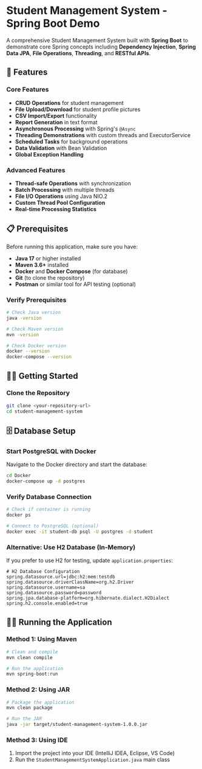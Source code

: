 # Student Management System - Spring Boot Demo

A comprehensive Student Management System built with **Spring Boot** to demonstrate core Spring concepts including **Dependency Injection**, **Spring Data JPA**, **File Operations**, **Threading**, and **RESTful APIs**.

## 🚀 Features

### Core Features
- **CRUD Operations** for student management
- **File Upload/Download** for student profile pictures
- **CSV Import/Export** functionality
- **Report Generation** in text format
- **Asynchronous Processing** with Spring's `@Async`
- **Threading Demonstrations** with custom threads and ExecutorService
- **Scheduled Tasks** for background operations
- **Data Validation** with Bean Validation
- **Global Exception Handling**

### Advanced Features
- **Thread-safe Operations** with synchronization
- **Batch Processing** with multiple threads
- **File I/O Operations** using Java NIO.2
- **Custom Thread Pool Configuration**
- **Real-time Processing Statistics**

## 📋 Prerequisites

Before running this application, make sure you have:

- **Java 17** or higher installed
- **Maven 3.6+** installed
- **Docker** and **Docker Compose** (for database)
- **Git** (to clone the repository)
- **Postman** or similar tool for API testing (optional)

### Verify Prerequisites

```bash
# Check Java version
java -version

# Check Maven version
mvn -version

# Check Docker version
docker --version
docker-compose --version
```

## 🏃‍♂️ Getting Started

### Clone the Repository

```bash
git clone <your-repository-url>
cd student-management-system
```
## 🗄️ Database Setup

### Start PostgreSQL with Docker

Navigate to the Docker directory and start the database:

```bash
cd Docker
docker-compose up -d postgres
```

### Verify Database Connection

```bash
# Check if container is running
docker ps

# Connect to PostgreSQL (optional)
docker exec -it student-db psql -U postgres -d student
```

### Alternative: Use H2 Database (In-Memory)

If you prefer to use H2 for testing, update `application.properties`:

```properties
# H2 Database Configuration
spring.datasource.url=jdbc:h2:mem:testdb
spring.datasource.driverClassName=org.h2.Driver
spring.datasource.username=sa
spring.datasource.password=password
spring.jpa.database-platform=org.hibernate.dialect.H2Dialect
spring.h2.console.enabled=true
```

## 🏃‍♂️ Running the Application

### Method 1: Using Maven

```bash
# Clean and compile
mvn clean compile

# Run the application
mvn spring-boot:run
```

### Method 2: Using JAR

```bash
# Package the application
mvn clean package

# Run the JAR
java -jar target/student-management-system-1.0.0.jar
```

### Method 3: Using IDE

1. Import the project into your IDE (IntelliJ IDEA, Eclipse, VS Code)
2. Run the `StudentManagementSystemApplication.java` main class



